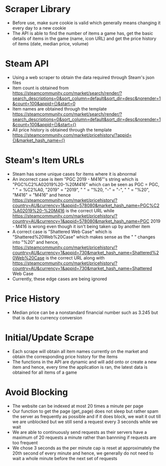 # Scraper Library
* Before use, make sure cookie is valid which generally means changing it every day to a new cookie
* The API is able to find the number of items a game has, get the basic details of items in the game (name, icon URL) and get the price history of items (date, median price, volume)

# Steam API
* Using a web scraper to obtain the data required through Steam's json files
* Item count is obtained from https://steamcommunity.com/market/search/render/?search_descriptions=0&sort_column=default&sort_dir=desc&norender=1&count=100&appid={}&start=0
* Item names are obtained through the template https://steamcommunity.com/market/search/render/?search_descriptions=0&sort_column=default&sort_dir=desc&norender=1&count=100&appid={}&start={}
* All price history is obtained through the template https://steamcommunity.com/market/pricehistory/?appid={}&market_hash_name={}

# Steam's Item URLs
* Steam has some unique cases for items where it is abnormal
* An incorrect case is item "PGC 2019 - M416"'s string which is "PGC%C2%A02019%20-%20M416" which can be seen as PGC = PGC, " " = %C2%A0, "2019" = "2019", " " = "%20, "-" = "-", " " = "%20", "M416" = "M416" and hence https://steamcommunity.com/market/pricehistory/?country=AU&currency=1&appid=578080&market_hash_name=PGC%C2%A02019%20-%20M416 is the correct URL while https://steamcommunity.com/market/pricehistory/?country=AU&currency=1&appid=578080&market_hash_name=PGC 2019 - M416 is wrong even though it isn't being taken up by another item
* A correct case is "Shattered Web Case" which is "Shattered%20Web%20Case" which makes sense as the " " changes into "%20" and hence, https://steamcommunity.com/market/pricehistory/?country=AU&currency=1&appid=730&market_hash_name=Shattered%20Web%20Case is the correct URL along with https://steamcommunity.com/market/pricehistory/?country=AU&currency=1&appid=730&market_hash_name=Shattered Web Case
* Currently, these edge cases are being ignored

# Price History
* Median price can be a nonstandard financial number such as 3.245 but that is due to currency conversion

# Initial/Update Scrape
* Each scrape will obtain all item names currently on the market and obtain the corresponding price history for the items
* The functions in the API are dynamic and will add onto or create a new item and hence, every time the application is ran, the latest data is obtained for all items of a game

# Avoid Blocking
* The website can be indexed at most 20 times a minute per page
* Our function to get the page (get_page) does not sleep but rather spam the server as frequently as possible and if it does block, we wait it out till we are unblocked but we still send a request every 3 seconds while we wait
* We are able to continuously send requests as their servers have a maximum of 20 requests a minute rather than bannning if requests are too frequent
* We chose 3 seconds as the per minute cap is reset at approximately the 20th second of every minute and hence, we generally do not need to wait a whole minute before the next set of requests
